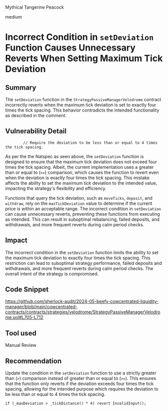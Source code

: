 Mythical Tangerine Peacock

medium

# Incorrect Condition in `setDeviation` Function Causes Unnecessary Reverts When Setting Maximum Tick Deviation

## Summary
The `setDeviation` function in the `StrategyPassiveManagerVelodrome` contract incorrectly reverts when the maximum tick deviation is set to exactly four times the tick spacing. This behavior contradicts the intended functionality as described in the comment.

## Vulnerability Detail

```solidity
        // Require the deviation to be less than or equal to 4 times the tick spacing.
```

As per the the Natspec as seen above, the `setDeviation` function is designed to ensure that the maximum tick deviation does not exceed four times the tick spacing. Albeit, the current implementation uses a greater than or equal to (`>=`) comparison, which causes the function to revert even when the deviation is exactly four times the tick spacing. This mistake affects the ability to set the maximum tick deviation to the intended value, impacting the strategy's flexibility and efficiency.

Functions that query the tick deviation, such as `moveTicks`, `deposit`, and `withdraw`, rely on the `maxTickDeviation` value to determine if the current price is within an acceptable range. The incorrect condition in `setDeviation` can cause unnecessary reverts, preventing these functions from executing as intended. This can result in suboptimal rebalancing, failed deposits, and withdrawals, and more frequent reverts during calm period checks.

## Impact
The incorrect condition in the `setDeviation` function limits the ability to set the maximum tick deviation to exactly four times the tick spacing. This restriction can lead to suboptimal strategy performance, failed deposits and withdrawals, and more frequent reverts during calm period checks. The overall intent of the strategy is compromised.
## Code Snippet
https://github.com/sherlock-audit/2024-05-beefy-cowcentrated-liquidity-manager/blob/main/cowcentrated-contracts/contracts/strategies/velodrome/StrategyPassiveManagerVelodrome.sol#L705-L712
## Tool used

Manual Review

## Recommendation
Update the condition in the `setDeviation` function to use a strictly greater than (`>`) comparison instead of greater than or equal to (`>=`). This ensures that the function only reverts if the deviation exceeds four times the tick spacing, allowing for the intended purpose which requires the deviation to be less than or equal to 4 times the tick spacing.

```solidity
if (_maxDeviation > _tickDistance() * 4) revert InvalidInput();
```
